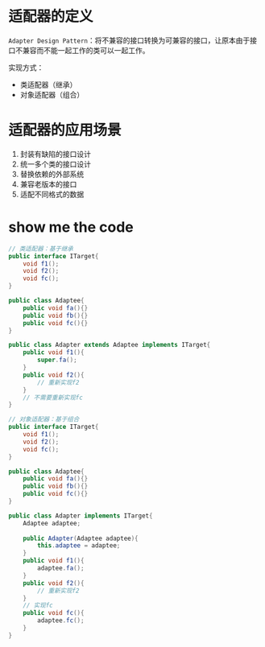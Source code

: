 # 适配器的定义

`Adapter Design Pattern`：将不兼容的接口转换为可兼容的接口，让原本由于接口不兼容而不能一起工作的类可以一起工作。

实现方式：

* 类适配器（继承）
* 对象适配器（组合）

# 适配器的应用场景

1. 封装有缺陷的接口设计
2. 统一多个类的接口设计
3. 替换依赖的外部系统
4. 兼容老版本的接口
5. 适配不同格式的数据



# show me the code

```java
// 类适配器：基于继承
public interface ITarget{
    void f1();
    void f2();
    void fc();
}

public class Adaptee{
    public void fa(){}
 	public void fb(){}
    public void fc(){}
}

public class Adapter extends Adaptee implements ITarget{
    public void f1(){
        super.fa();
    }
    public void f2(){
        // 重新实现f2
    }
    // 不需要重新实现fc
}

// 对象适配器：基于组合
public interface ITarget{
    void f1();
    void f2();
    void fc();
}

public class Adaptee{
    public void fa(){}
 	public void fb(){}
    public void fc(){}
}

public class Adapter implements ITarget{
    Adaptee adaptee;
    
    public Adapter(Adaptee adaptee){
        this.adaptee = adaptee;
    }
    public void f1(){
        adaptee.fa();
    }
    public void f2(){
        // 重新实现f2
    }
    // 实现fc
    public void fc(){
        adaptee.fc();
    }
}
```


